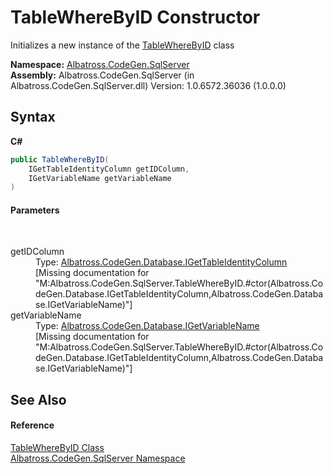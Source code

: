 # TableWhereByID Constructor 
 

Initializes a new instance of the <a href="F04DA75E">TableWhereByID</a> class

**Namespace:**&nbsp;<a href="9727DDEC">Albatross.CodeGen.SqlServer</a><br />**Assembly:**&nbsp;Albatross.CodeGen.SqlServer (in Albatross.CodeGen.SqlServer.dll) Version: 1.0.6572.36036 (1.0.0.0)

## Syntax

**C#**<br />
``` C#
public TableWhereByID(
	IGetTableIdentityColumn getIDColumn,
	IGetVariableName getVariableName
)
```


#### Parameters
&nbsp;<dl><dt>getIDColumn</dt><dd>Type: <a href="2B29757D">Albatross.CodeGen.Database.IGetTableIdentityColumn</a><br />\[Missing <param name="getIDColumn"/> documentation for "M:Albatross.CodeGen.SqlServer.TableWhereByID.#ctor(Albatross.CodeGen.Database.IGetTableIdentityColumn,Albatross.CodeGen.Database.IGetVariableName)"\]</dd><dt>getVariableName</dt><dd>Type: <a href="8022CD59">Albatross.CodeGen.Database.IGetVariableName</a><br />\[Missing <param name="getVariableName"/> documentation for "M:Albatross.CodeGen.SqlServer.TableWhereByID.#ctor(Albatross.CodeGen.Database.IGetTableIdentityColumn,Albatross.CodeGen.Database.IGetVariableName)"\]</dd></dl>

## See Also


#### Reference
<a href="F04DA75E">TableWhereByID Class</a><br /><a href="9727DDEC">Albatross.CodeGen.SqlServer Namespace</a><br />